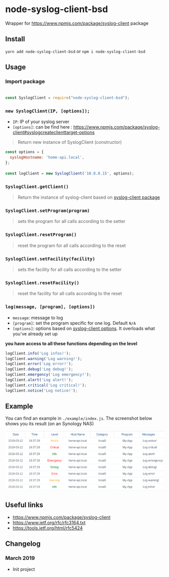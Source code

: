 
# node-syslog-client-bsd

Wrapper for https://www.npmjs.com/package/syslog-client package

## Install

`yarn add node-syslog-client-bsd` or `npm i node-syslog-client-bsd`

## Usage

### Import package

```javascript

const SyslogClient = require("node-syslog-client-bsd");

```

### `new SyslogClient(IP, [options]);`

- `IP`: IP of your syslog server
- `[options]`: can be find here : https://www.npmjs.com/package/syslog-client#syslogcreateclienttarget-options

> Return new instance of SyslogClient (constructor)

```javascript
const options = {
  syslogHostname: 'home-api.local',
};

const logClient = new SyslogClient('10.0.0.15', options);
```

### `SyslogClient.getClient()`

> Return the instance of syslog-client based on [syslog-client package](https://www.npmjs.com/package/syslog-client)

### `SyslogClient.setProgram(program)`

> sets the program for all calls according to the setter

### `SyslogClient.resetProgram()`

> reset the program for all calls according to the reset

### `SyslogClient.setFacility(facility)`

> sets the facility for all calls according to the setter

### `SyslogClient.resetFacility()`

> reset the facility for all calls according to the reset


### `log(message, [program], [options])` 

- `message`: message to log
- `[program]`: set the program specific for one log. Default `N/A`
- `[options]`: options based on [syslog-client options](https://www.npmjs.com/package/syslog-client#clientlogmessage-options-callback). It overloads what you've already set up

**you have access to all these functions depending on the level**

```javascript
logClient.info('Log infos!');
logClient.warning('Log warning!');
logClient.error('Log error!');
logClient.debug('Log debug!');
logClient.emergency('Log emergency!');
logClient.alert('Log alert!');
logClient.critical('Log critical!');
logClient.notice('Log notice!');
```

## Example

You can find an example in `./example/index.js`. The screenshot below shows you its result (on an Synology NAS)

![syslog-alt](./example/example-01.png)

## Useful links

- https://www.npmjs.com/package/syslog-client
- https://www.ietf.org/rfc/rfc3164.txt
- https://tools.ietf.org/html/rfc5424

## Changelog

### March 2019

- Init project